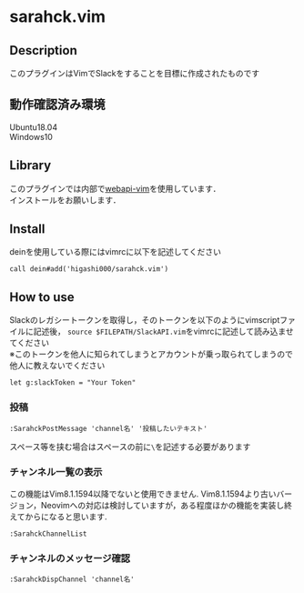 # sarahck.vim

## Description
このプラグインはVimでSlackをすることを目標に作成されたものです

## 動作確認済み環境
Ubuntu18.04<br>
Windows10<br>

## Library
このプラグインでは内部で[webapi-vim](https://github.com/mattn/webapi-vim)を使用しています．<br>
インストールをお願いします．<br>

## Install
deinを使用している際にはvimrcに以下を記述してください
```
call dein#add('higashi000/sarahck.vim')
```

## How to use
Slackのレガシートークンを取得し，そのトークンを以下のようにvimscriptファイルに記述後，
`source $FILEPATH/SlackAPI.vim`をvimrcに記述して読み込ませてください<br>
※このトークンを他人に知られてしまうとアカウントが乗っ取られてしまうので他人に教えないでください
```
let g:slackToken = "Your Token"
```

### 投稿
```
:SarahckPostMessage 'channel名' '投稿したいテキスト'
```

スペース等を挟む場合はスペースの前に`\`を記述する必要があります

### チャンネル一覧の表示
この機能はVim8.1.1594以降でないと使用できません.
Vim8.1.1594より古いバージョン，Neovimへの対応は検討していますが，ある程度ほかの機能を実装し終えてからになると思います.
```
:SarahckChannelList
```

### チャンネルのメッセージ確認
```
:SarahckDispChannel 'channel名'
```
